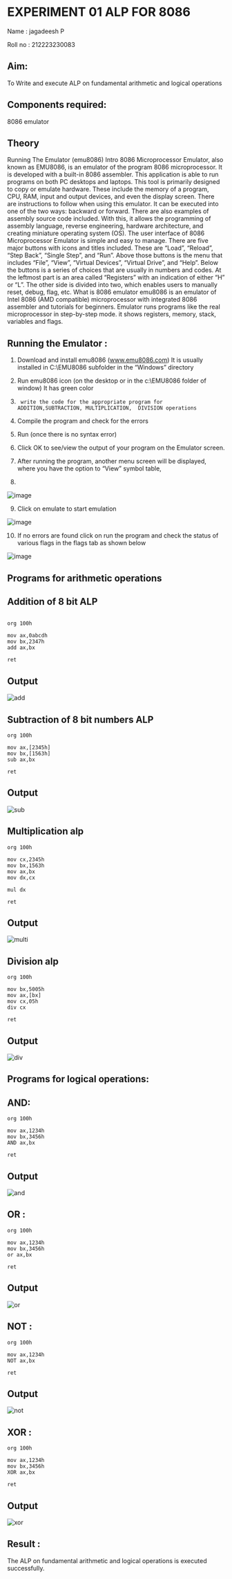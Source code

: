 # EXPERIMENT 01 ALP FOR 8086
Name : jagadeesh P

Roll no : 212223230083





## Aim: 
To Write and execute ALP on fundamental arithmetic and logical operations
## Components required: 
8086  emulator 
## Theory 
Running The Emulator (emu8086) Intro 8086 Microprocessor Emulator, also known as EMU8086, is an emulator of the program 8086 microprocessor. It is developed with a built-in 8086 assembler. This application is able to run programs on both PC desktops and laptops. This tool is primarily designed to copy or emulate hardware. These include the memory of a program, CPU, RAM, input and output devices, and even the display screen. There are instructions to follow when using this emulator. It can be executed into one of the two ways: backward or forward. There are also examples of assembly source code included. With this, it allows the programming of assembly language, reverse engineering, hardware architecture, and creating miniature operating system (OS). The user interface of 8086 Microprocessor Emulator is simple and easy to manage. There are five major buttons with icons and titles included. These are “Load”, “Reload”, “Step Back”, “Single Step”, and “Run”. Above those buttons is the menu that includes “File”, “View”, “Virtual Devices”, “Virtual Drive”, and “Help”. Below the buttons is a series of choices that are usually in numbers and codes. At the leftmost part is an area called “Registers” with an indication of either “H” or “L”. The other side is divided into two, which enables users to manually reset, debug, flag, etc. What is 8086 emulator emu8086 is an emulator of Intel 8086 (AMD compatible) microprocessor with integrated 8086 assembler and tutorials for beginners. Emulator runs programs like the real microprocessor in step-by-step mode. it shows registers, memory, stack, variables and flags.


 ## Running the Emulator :
1.	Download and install emu8086 (www.emu8086.com) It is usually installed in C:\EMU8086 subfolder in the “Windows” directory
2.	  Run  emu8086 icon (on the desktop or in the c:\EMU8086 folder of window) It has green color 
 
 
3.		write the code for the appropriate program for ADDITION,SUBTRACTION, MULTIPLICATION,  DIVISION operations 

4.	 Compile the program and check for the errors 
5.	Run (once there is no syntax error) 

6.	Click OK to see/view the output of your program on the Emulator screen. 


7.	After running the program, another menu screen will be displayed, where you have the option to “View” symbol table,
8.	 


![image](https://user-images.githubusercontent.com/36288975/189273263-d65baae9-4b8f-4723-afb3-c0ffa4052b04.png)











9.	Click on emulate to start emulation 








![image](https://user-images.githubusercontent.com/36288975/189273273-9bb36ec1-e2e8-4892-8d35-37707332bfdc.png)








10.	If no errors are found click on run the program and check the status of various flags in the flags tab as shown below 






![image](https://user-images.githubusercontent.com/36288975/189273277-113a2a33-4a40-4ff8-95a5-ecd3a1f504fe.png)







## Programs for arithmetic  operations

## Addition  of 8 bit ALP 

```

org 100h

mov ax,0abcdh
mov bx,2347h
add ax,bx

ret
```






## Output 
![add](https://github.com/user-attachments/assets/aee9d94a-768e-41d6-a3ae-5f93914bcbef)

 
## Subtraction   of 8 bit numbers  ALP 

```
org 100h

mov ax,[2345h]
mov bx,[1563h]
sub ax,bx

ret
```




 
## Output  
![sub](https://github.com/user-attachments/assets/234cb4bf-fe7c-4383-9e0f-b2c39af0a822)

## Multiplication alp 
 
```
org 100h  

mov cx,2345h
mov bx,1563h
mov ax,bx 
mov dx,cx 

mul dx   

ret

```














 ## Output  
![multi](https://github.com/user-attachments/assets/1e690ebb-5df7-4c35-9220-108ad7f53e86)


## Division alp 
```
org 100h  

mov bx,5005h
mov ax,[bx]
mov cx,05h
div cx 

ret
```
## Output  
![div](https://github.com/user-attachments/assets/c3b7ee06-5455-46f1-8f91-1da5e2c6f263)

## Programs for logical  operations: 

## AND:
```
org 100h

mov ax,1234h 
mov bx,3456h
AND ax,bx

ret
```
## Output 
![and](https://github.com/user-attachments/assets/273dc49b-a45f-4141-b34f-0547d2b7d400)


## OR :
```
org 100h

mov ax,1234h 
mov bx,3456h
or ax,bx

ret
```
## Output 
![or](https://github.com/user-attachments/assets/7a97c236-fdbb-4477-bd13-9b8d3725a8ac)


## NOT :
```
org 100h

mov ax,1234h 
NOT ax,bx

ret
```
## Output
![not](https://github.com/user-attachments/assets/0d4f0378-a056-40ff-8f46-3d1850d75231)


## XOR :
```
org 100h

mov ax,1234h 
mov bx,3456h
XOR ax,bx

ret
```
## Output 
![xor](https://github.com/user-attachments/assets/9425d74c-33ab-4021-831d-a978dae434ce)


## Result :
The ALP on fundamental arithmetic and logical operations is executed successfully.
 
 








